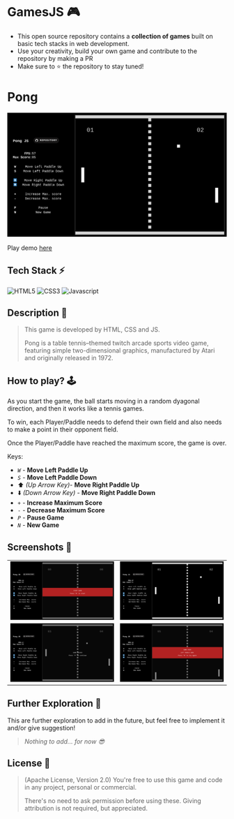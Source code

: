 # GamesJS 🎮

- This open source repository contains a **collection of games** built on basic tech stacks in web development. 
- Use your creativity, build your own game and contribute to the repository by making a PR
- Make sure to ⭐️ the repository to stay tuned! 

# Pong

![Game Started](./assets/game-started.png)

Play demo <a href='https://miguelrolo.github.io/Repository/GamesJS/Pong/'>here</a>

## Tech Stack ⚡

![HTML5](https://img.shields.io/badge/HTML5-E34F26.svg?style=for-the-badge&logo=HTML5&logoColor=white)
![CSS3](https://img.shields.io/badge/CSS3-1572B6.svg?style=for-the-badge&logo=CSS3&logoColor=white)
![Javascript](https://img.shields.io/badge/Javascript-F7DF1E.svg?style=for-the-badge&logo=javascript&logoColor=black)

## Description 📃
> This game is developed by HTML, CSS and JS.
>
> Pong is a table tennis–themed twitch arcade sports video game, featuring simple two-dimensional graphics, manufactured by Atari and originally released in 1972.

## How to play? 🕹️

As you start the game, the ball starts moving in a random dyagonal direction, and then it works like a tennis games.

To win, each Player/Paddle needs to defend their own field and also needs to make a point in their opponent field. 

Once the Player/Paddle have reached the maximum score, the game is over.

Keys:
- *`W`* - **Move Left Paddle Up**
- *`S`* - **Move Left Paddle Down**
- ⬆️ *(Up Arrow Key)*- **Move Right Paddle Up**
- ⬇️ *(Down Arrow Key)* - **Move Right Paddle Down**
- `+` - **Increase Maximum Score**
- `-` - **Decrease Maximum Score**
- *`P`* - **Pause Game**
- *`N`* - **New Game**

## Screenshots 📸

|                                         |                                            |
|               :---:                     |                 :---:                      |
| ![Game Start](./assets/game-start.png)  | ![Game Started](./assets/game-started.png) |
| ![Game Paused](./assets/game-pause.png) | ![Game Over](./assets/game-over.png)       |

## Further Exploration 🔭

This are further exploration to add in the future, but feel free to implement it and/or give suggestion! 

> *Nothing to add... for now 😎*

## License 🪪

> (Apache License, Version 2.0) You're free to use this game and code in any project, personal or commercial. 
>
> There's no need to ask permission before using these. Giving attribution is not required, but appreciated.
